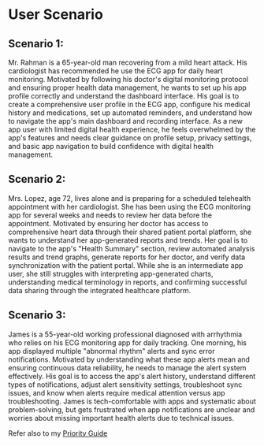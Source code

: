 # User Scenario 

## **Scenario 1**: 

Mr. Rahman is a 65-year-old man recovering from a mild heart attack. His cardiologist has recommended he use the ECG app for daily heart monitoring. Motivated by following his doctor's digital monitoring protocol and ensuring proper health data management, he wants to set up his app profile correctly and understand the dashboard interface. His goal is to create a comprehensive user profile in the ECG app, configure his medical history and medications, set up automated reminders, and understand how to navigate the app's main dashboard and recording interface. As a new app user with limited digital health experience, he feels overwhelmed by the app's features and needs clear guidance on profile setup, privacy settings, and basic app navigation to build confidence with digital health management.

## **Scenario 2**: 

Mrs. Lopez, age 72, lives alone and is preparing for a scheduled telehealth appointment with her cardiologist. She has been using the ECG monitoring app for several weeks and needs to review her data before the appointment. Motivated by ensuring her doctor has access to comprehensive heart data through their shared patient portal platform, she wants to understand her app-generated reports and trends. Her goal is to navigate to the app's "Health Summary" section, review automated analysis results and trend graphs, generate reports for her doctor, and verify data synchronization with the patient portal. While she is an intermediate app user, she still struggles with interpreting app-generated charts, understanding medical terminology in reports, and confirming successful data sharing through the integrated healthcare platform.

## **Scenario 3**: 

James is a 55-year-old working professional diagnosed with arrhythmia who relies on his ECG monitoring app for daily tracking. One morning, his app displayed multiple "abnormal rhythm" alerts and sync error notifications. Motivated by understanding what these app alerts mean and ensuring continuous data reliability, he needs to manage the alert system effectively. His goal is to access the app's alert history, understand different types of notifications, adjust alert sensitivity settings, troubleshoot sync issues, and know when alerts require medical attention versus app troubleshooting. James is tech-comfortable with apps and systematic about problem-solving, but gets frustrated when app notifications are unclear and worries about missing important health alerts due to technical issues.

Refer also to my [Priority Guide](assets/docs/enter-pdf-filename-here.pdf)